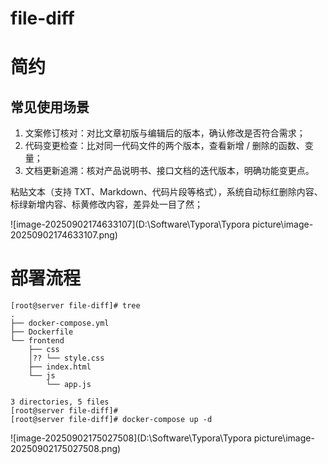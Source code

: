 # file-diff

# 简约

## 常见使用场景

1. 文案修订核对：对比文章初版与编辑后的版本，确认修改是否符合需求；
2. 代码变更检查：比对同一代码文件的两个版本，查看新增 / 删除的函数、变量；
3. 文档更新追溯：核对产品说明书、接口文档的迭代版本，明确功能变更点。

粘贴文本（支持 TXT、Markdown、代码片段等格式），系统自动标红删除内容、标绿新增内容、标黄修改内容，差异处一目了然；

![image-20250902174633107](D:\Software\Typora\Typora picture\image-20250902174633107.png)

# 部署流程

```apl
[root@server file-diff]# tree
.
├── docker-compose.yml
├── Dockerfile
└── frontend
    ├── css
    │?? └── style.css
    ├── index.html
    └── js
        └── app.js

3 directories, 5 files
[root@server file-diff]# 
[root@server file-diff]# docker-compose up -d
```

![image-20250902175027508](D:\Software\Typora\Typora picture\image-20250902175027508.png)
